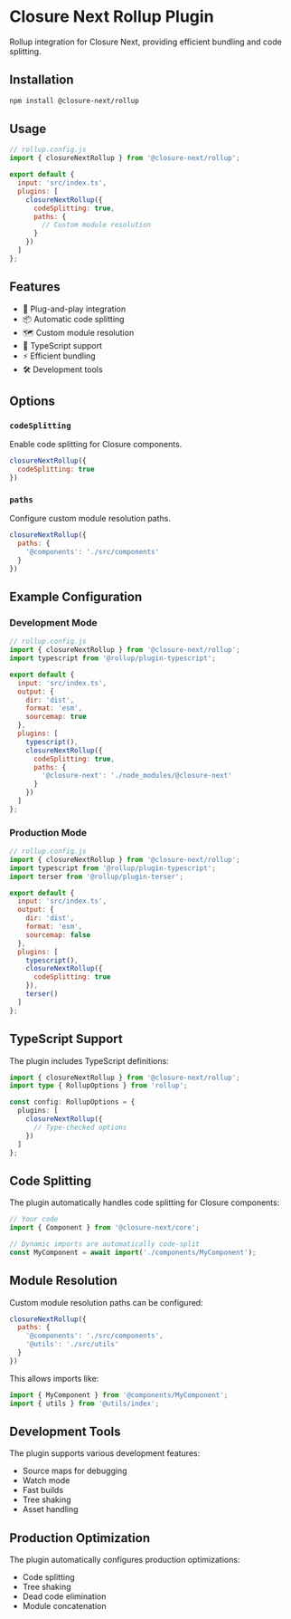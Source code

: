 # Closure Next Rollup Plugin

Rollup integration for Closure Next, providing efficient bundling and code splitting.

## Installation

```bash
npm install @closure-next/rollup
```

## Usage

```javascript
// rollup.config.js
import { closureNextRollup } from '@closure-next/rollup';

export default {
  input: 'src/index.ts',
  plugins: [
    closureNextRollup({
      codeSplitting: true,
      paths: {
        // Custom module resolution
      }
    })
  ]
};
```

## Features

- 🔌 Plug-and-play integration
- 📦 Automatic code splitting
- 🗺️ Custom module resolution
- 🔧 TypeScript support
- ⚡️ Efficient bundling
- 🛠️ Development tools

## Options

### `codeSplitting`

Enable code splitting for Closure components.

```javascript
closureNextRollup({
  codeSplitting: true
})
```

### `paths`

Configure custom module resolution paths.

```javascript
closureNextRollup({
  paths: {
    '@components': './src/components'
  }
})
```

## Example Configuration

### Development Mode

```javascript
// rollup.config.js
import { closureNextRollup } from '@closure-next/rollup';
import typescript from '@rollup/plugin-typescript';

export default {
  input: 'src/index.ts',
  output: {
    dir: 'dist',
    format: 'esm',
    sourcemap: true
  },
  plugins: [
    typescript(),
    closureNextRollup({
      codeSplitting: true,
      paths: {
        '@closure-next': './node_modules/@closure-next'
      }
    })
  ]
};
```

### Production Mode

```javascript
// rollup.config.js
import { closureNextRollup } from '@closure-next/rollup';
import typescript from '@rollup/plugin-typescript';
import terser from '@rollup/plugin-terser';

export default {
  input: 'src/index.ts',
  output: {
    dir: 'dist',
    format: 'esm',
    sourcemap: false
  },
  plugins: [
    typescript(),
    closureNextRollup({
      codeSplitting: true
    }),
    terser()
  ]
};
```

## TypeScript Support

The plugin includes TypeScript definitions:

```typescript
import { closureNextRollup } from '@closure-next/rollup';
import type { RollupOptions } from 'rollup';

const config: RollupOptions = {
  plugins: [
    closureNextRollup({
      // Type-checked options
    })
  ]
};
```

## Code Splitting

The plugin automatically handles code splitting for Closure components:

```typescript
// Your code
import { Component } from '@closure-next/core';

// Dynamic imports are automatically code-split
const MyComponent = await import('./components/MyComponent');
```

## Module Resolution

Custom module resolution paths can be configured:

```javascript
closureNextRollup({
  paths: {
    '@components': './src/components',
    '@utils': './src/utils'
  }
})
```

This allows imports like:

```typescript
import { MyComponent } from '@components/MyComponent';
import { utils } from '@utils/index';
```

## Development Tools

The plugin supports various development features:

- Source maps for debugging
- Watch mode
- Fast builds
- Tree shaking
- Asset handling

## Production Optimization

The plugin automatically configures production optimizations:

- Code splitting
- Tree shaking
- Dead code elimination
- Module concatenation
